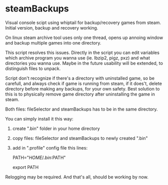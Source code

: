 # steamBackups

Visual console scipt using whiptail for backup/recovery games from steam. 
Initial version, backup and recovery working.

On linux steam archive tool uses only one thread, opens up annoing window and backup multiple games into one directory.

This script resolves this issues.
Directly in the script you can edit variables which archive program you wanna use (ie. lbzip2, pigz, pxz) and
what directories you wanna use. Maybe in the future usability will be extended, to distinguish files to unpack.

Script don't recognize if there's a directory with uninstalled game, so be carefull, and always check if game is running from steam, if it does't, delete directory before making any backups, for your own safety.
Best solution to this is to physically remove game directory after uninstalling the game in steam.

Both files: fileSelector and steamBackups has to be in the same directory.

You can simply install it this way:

1. create ".bin" folder in your home directory

2. copy files: fileSelector and steamBackups to newly created ".bin"

3. add in ".profile" config file this lines:

    PATH="$HOME/.bin:$PATH"

    export PATH

Relogging may be required.
And that's all, should be working by now.

